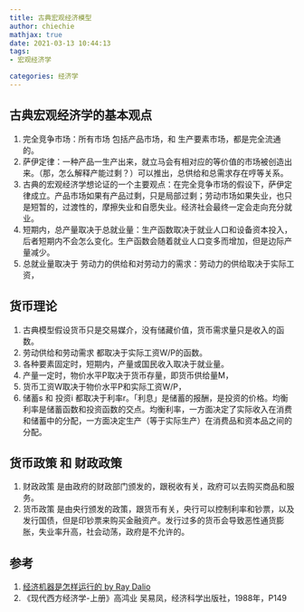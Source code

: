 ```yaml
---
title: 古典宏观经济模型
author: chiechie
mathjax: true
date: 2021-03-13 10:44:13
tags:
- 宏观经济学

categories: 经济学
---
```




## 古典宏观经济学的基本观点

1. 完全竞争市场：所有市场 包括产品市场，和 生产要素市场，都是完全流通的。
2. 萨伊定律：一种产品一生产出来，就立马会有相对应的等价值的市场被创造出来。（那，怎么解释产能过剩？）可以推出，总供给和总需求存在哼等关系。
3. 古典的宏观经济学想论证的一个主要观点：在完全竞争市场的假设下，萨伊定律成立。产品市场如果有产品过剩，只是局部过剩；劳动市场如果失业，也只是短暂的，过渡性的，摩擦失业和自愿失业。经济社会最终一定会走向充分就业。
4. 短期内，总产量取决于总就业量：生产函数取决于就业人口和设备资本投入，后者短期内不会怎么变化。生产函数会随着就业人口变多而增加，但是边际产量减少。
5. 总就业量取决于 劳动力的供给和对劳动力的需求：劳动力的供给取决于实际工资，

## 货币理论

1. 古典模型假设货币只是交易媒介，没有储藏价值，货币需求量只是收入的函数。
2. 劳动供给和劳动需求 都取决于实际工资W/P的函数。
3. 各种要素固定时，短期内，产量或国民收入取决于就业量。
4. 产量一定时，物价水平P取决于货币存量，即货币供给量M，
5. 货币工资W取决于物价水平P和实际工资W/P，
6. 储蓄s 和 投资i 都取决于利率r。「利息」是储蓄的报酬，是投资的价格。均衡利率是储蓄函数和投资函数的交点。均衡利率，一方面决定了实际收入在消费和储蓄中的分配，一方面决定生产（等于实际生产）在消费品和资本品之间的分配。


## 货币政策 和 财政政策

1. 财政政策 是由政府的财政部门颁发的，跟税收有关，政府可以去购买商品和服务。
2. 货币政策 是由央行颁发的政策，跟货币有关，央行可以控制利率和钞票，以及发行国债，但是印钞票来购买金融资产。发行过多的货币会导致恶性通货膨胀，失业率升高，社会动荡，政府是不允许的。


## 参考

1. [经济机器是怎样运行的 by Ray Dalio](https://www.bilibili.com/video/BV15s411b7xr?t=1845)
2. 《现代西方经济学-上册》高鸿业 吴易凤，经济科学出版社，1988年，P149